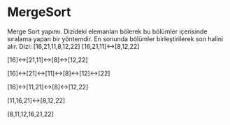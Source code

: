 # MergeSort
Merge Sort yapımı.
Dizideki elemanları bölerek bu bölümler içerisinde sıralama yapan bir yöntemdir. En sonunda bölümler birleştirilerek son halini alır.
Dizi: [16,21,11,8,12,22]
[16,21,11]<->[8,12,22]

[16]<->[21,11]<->[8]<->[12,22]

[16]<->[21]<->[11]<->[8]<->[12]<->[22]

[16]<->[11,21]<->[8]<->[12,22]

[11,16,21]<->[8,12,22]

[8,11,12,16,21,22]
